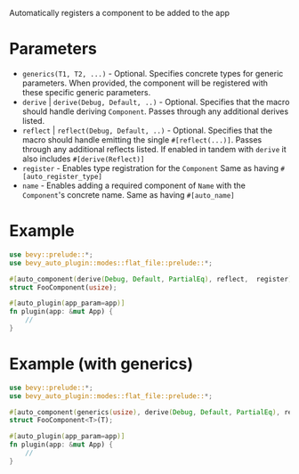 Automatically registers a component to be added to the app

# Parameters
- `generics(T1, T2, ...)` - Optional. Specifies concrete types for generic parameters.
  When provided, the component will be registered with these specific generic parameters.
- `derive` | `derive(Debug, Default, ..)` - Optional. Specifies that the macro should handle deriving `Component`. 
  Passes through any additional derives listed.
- `reflect` | `reflect(Debug, Default, ..)` - Optional. Specifies that the macro should handle emitting the single `#[reflect(...)]`.
  Passes through any additional reflects listed.
  If enabled in tandem with `derive` it also includes `#[derive(Reflect)]` 
- `register` - Enables type registration for the `Component`
  Same as having `#[auto_register_type]`
- `name` - Enables adding a required component of `Name` with the `Component`'s concrete name.
  Same as having `#[auto_name]`

# Example
```rust
use bevy::prelude::*;
use bevy_auto_plugin::modes::flat_file::prelude::*;

#[auto_component(derive(Debug, Default, PartialEq), reflect,  register)]
struct FooComponent(usize);

#[auto_plugin(app_param=app)]
fn plugin(app: &mut App) {
    //
}
```

# Example (with generics)
```rust
use bevy::prelude::*;
use bevy_auto_plugin::modes::flat_file::prelude::*;

#[auto_component(generics(usize), derive(Debug, Default, PartialEq), reflect,  register)]
struct FooComponent<T>(T);

#[auto_plugin(app_param=app)]
fn plugin(app: &mut App) {
    //
}
```